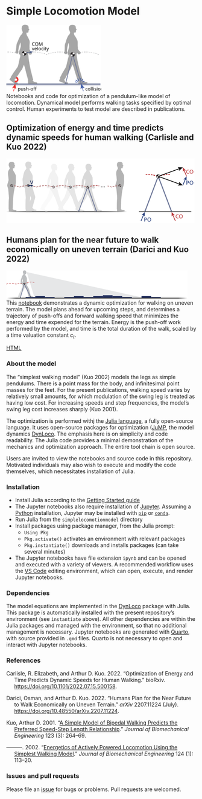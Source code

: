 Simple Locomotion Model
================

<img src="img/simplelocomotionmodel.svg" width="50%" /><br> Notebooks
and code for optimization of a pendulum-like model of locomotion.
Dynamical model performs walking tasks specified by optimal control.
Human experiments to test model are described in publications.

## Optimization of energy and time predicts dynamic speeds for human walking (Carlisle and Kuo 2022)

![short walks](img/shortwalks.svg)

## Humans plan for the near future to walk economically on uneven terrain (Darici and Kuo 2022)

![walking on uneven terrain](img/uneventerrainwalking.svg) This
[notebook](src/shortwalks.ipynb) demonstrates a dynamic optimization for
walking on uneven terrain. The model plans ahead for upcoming steps, and
determines a trajectory of push-offs and forward walking speed that
minimizes the energy and time expended for the terrain. Energy is the
push-off work performed by the model, and time is the total duration of
the walk, scaled by a time valuation constant $c_t$.

[HTML](shortwalks.html)

### About the model

The “simplest walking model” (Kuo 2002) models the legs as simple
pendulums. There is a point mass for the body, and infinitesimal point
masses for the feet. For the present publications, walking speed varies
by relatively small amounts, for which modulation of the swing leg is
treated as having low cost. For increasing speeds and step frequencies,
the model’s swing leg cost increases sharply (Kuo 2001).

The optimization is performed withj the [Julia
language](https://julialang.org), a fully open-source language. It uses
open-source packages for optimization ([JuMP](https://jump.dev/), the
model dynamics [DynLoco](https://github.com/kuo-lab/DynLoco). The
emphasis here is on simplicity and code readability. The Julia code
provides a minimal demonstration of the mechanics and optimization
approach. The entire tool chain is open source.

Users are invited to view the notebooks and source code in this
repository. Motivated individuals may also wish to execute and modify
the code themselves, which necessitates installation of Julia.

### Installation

- Install Julia according to the [Getting Started
  guide](https://docs.julialang.org/en/v1/manual/getting-started/)
- The Jupyter notebooks also require installation of
  [Jupyter](https://jupyter.org/). Assuming a
  [Python](https://www.python.org/) installation, Jupyter may be
  installed with [`pip`](https://jupyter.org/install) or
  [`conda`](https://anaconda.org/main/jupyter).
- Run Julia from the `simplelocomotionmodel` directory
- Install packages using package manager, from the Julia prompt:
  - `Using Pkg`
  - `Pkg.activate()` activates an environment with relevant packages
  - `Pkg.instantiate()` downloads and installs packages (can take
    several minutes)
- The Jupyter notebooks have file extension `ipynb` and can be opened
  and executed with a variety of viewers. A recommended workflow uses
  the [VS Code](https://code.visualstudio.com/) editing environment,
  which can open, execute, and render Jupyter notebooks.

### Dependencies

The model equations are implemented in the
[DynLoco](https://github.com/kuo-lab/DynLoco) package with Julia. This
package is automatically installed with the present repository’s
environment (see `instantiate` above). All other dependencies are within
the Julia packages and managed with the environment, so that no
additional management is necessary. Jupyter notebooks are generated with
[Quarto](https://quarto.org), with source provided in `.qmd` files.
Quarto is not necessary to open and interact with Jupyter notebooks.

### References

<div id="refs" class="references csl-bib-body hanging-indent">

<div id="ref-carlisle2022OptimizationEnergyTime" class="csl-entry">

Carlisle, R. Elizabeth, and Arthur D. Kuo. 2022. “Optimization of Energy
and Time Predicts Dynamic Speeds for Human Walking.” bioRxiv.
<https://doi.org/10.1101/2022.07.15.500158>.

</div>

<div id="ref-darici2022HumansPlanFuture" class="csl-entry">

Darici, Osman, and Arthur D. Kuo. 2022. “Humans Plan for the Near Future
to Walk Economically on Uneven Terrain.” *arXiv* 2207.11224 (July).
<https://doi.org/10.48550/arXiv.2207.11224>.

</div>

<div id="ref-kuo2001SimpleModelBipedala" class="csl-entry">

Kuo, Arthur D. 2001. “[A Simple Model of Bipedal Walking Predicts the
Preferred Speed-Step Length
Relationship](https://www.ncbi.nlm.nih.gov/pubmed/11476370).” *Journal
of Biomechanical Engineering* 123 (3): 264–69.

</div>

<div id="ref-kuo2002EnergeticsActivelyPowereda" class="csl-entry">

———. 2002. “[Energetics of Actively Powered Locomotion Using the
Simplest Walking Model](https://www.ncbi.nlm.nih.gov/pubmed/11871597).”
*Journal of Biomechanical Engineering* 124 (1): 113–20.

</div>

</div>

### Issues and pull requests

Please file an
[issue](https://github.com/kuo-lab/simplelocomotionmodel/issues) for
bugs or problems. Pull requests are welcomed.
